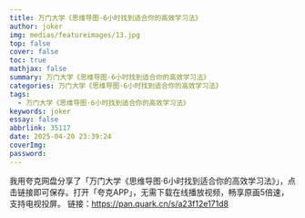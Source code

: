 ```yaml
---
title: 万门大学《思维导图·6小时找到适合你的高效学习法》
author: joker
img: medias/featureimages/13.jpg
top: false
cover: false
toc: true
mathjax: false
summary: 万门大学《思维导图·6小时找到适合你的高效学习法》
categories: 万门大学《思维导图·6小时找到适合你的高效学习法》
tags:
  - 万门大学《思维导图·6小时找到适合你的高效学习法》
keywords: joker
essay: false
abbrlink: 35117
date: 2025-04-20 23:39:24
coverImg:
password:
---
```


我用夸克网盘分享了「万门大学《思维导图·6小时找到适合你的高效学习法》」，点击链接即可保存。打开「夸克APP」，无需下载在线播放视频，畅享原画5倍速，支持电视投屏。
链接：https://pan.quark.cn/s/a23f12e171d8
